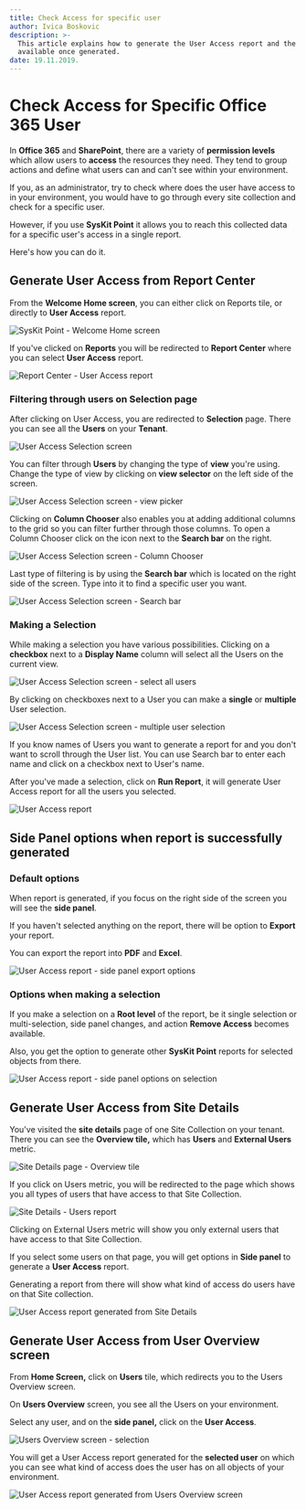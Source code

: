 ```yaml
---
title: Check Access for specific user
author: Ivica Boskovic
description: >-
  This article explains how to generate the User Access report and the options
  available once generated.
date: 19.11.2019.
---
```


# Check Access for Specific Office 365 User

In **Office 365** and **SharePoint**, there are a variety of **permission levels** which allow users to **access** the resources they need. They tend to group actions and define what users can and can't see within your environment.

If you, as an administrator, try to check where does the user have access to in your environment, you would have to go through every site collection and check for a specific user.

However, if you use **SysKit Point** it allows you to reach this collected data for a specific user's access in a single report.

Here's how you can do it.

## Generate User Access from Report Center

From the **Welcome Home screen**, you can either click on Reports tile, or directly to **User Access** report.

![SysKit Point - Welcome Home screen](../.gitbook/assets/check-access-for-specific-office-365-user_welcome-home-screen.png)

If you've clicked on **Reports** you will be redirected to **Report Center** where you can select **User Access** report.

![Report Center - User Access report](../.gitbook/assets/check-access-for-specific-office-365-user_report-center-user-access-report.png)

### Filtering through users on Selection page

After clicking on User Access, you are redirected to **Selection** page. There you can see all the **Users** on your **Tenant**.

![User Access Selection screen](../.gitbook/assets/check-access-for-specific-office-365-user_user-access-selection-screen.png)

You can filter through **Users** by changing the type of **view** you're using. Change the type of view by clicking on **view selector** on the left side of the screen.

![User Access Selection screen - view picker](../.gitbook/assets/check-access-for-specific-office-365-user_user-access-selection-screen-view-picker.png)

Clicking on **Column Chooser** also enables you at adding additional columns to the grid so you can filter further through those columns. To open a Column Chooser click on the icon next to the **Search bar** on the right.

![User Access Selection screen - Column Chooser](../.gitbook/assets/check-access-for-specific-office-365-user_user-access-selection-screen-column-chooser.png)

Last type of filtering is by using the **Search bar** which is located on the right side of the screen. Type into it to find a specific user you want.

![User Access Selection screen - Search bar](../.gitbook/assets/check-access-for-specific-office-365-user_user-access-selection-screen-search-bar.png)

### Making a Selection

While making a selection you have various possibilities. Clicking on a **checkbox** next to a **Display Name** column will select all the Users on the current view.

![User Access Selection screen - select all users](../.gitbook/assets/check-access-for-specific-office-365-user_user-access-selection-screen-select-all-users.png)

By clicking on checkboxes next to a User you can make a **single** or **multiple** User selection.

![User Access Selection screen - multiple user selection](../.gitbook/assets/check-access-for-specific-office-365-user_user-access-selection-screen-multiple-user-selection.png)

If you know names of Users you want to generate a report for and you don't want to scroll through the User list. You can use Search bar to enter each name and click on a checkbox next to User's name.

After you've made a selection, click on **Run Report**, it will generate User Access report for all the users you selected.

![User Access report](../.gitbook/assets/check-access-for-specific-office-365-user_user-access-report.png)

## Side Panel options when report is successfully generated

### Default options

When report is generated, if you focus on the right side of the screen you will see the **side panel**.

If you haven't selected anything on the report, there will be option to **Export** your report.

You can export the report into **PDF** and **Excel**.

![User Access report - side panel export options](../.gitbook/assets/check-access-for-specific-office-365-user_user-access-report-side-panel-export-options.png)

### Options when making a selection

If you make a selection on a **Root level** of the report, be it single selection or multi-selection, side panel changes, and action **Remove Access** becomes available.

Also, you get the option to generate other **SysKit Point** reports for selected objects from there.

![User Access report - side panel options on selection](../.gitbook/assets/check-access-for-specific-office-365-user_user-access-report-side-panel-options-on-selection.png)

## Generate User Access from Site Details

You've visited the **site details** page of one Site Collection on your tenant. There you can see the **Overview tile,** which has **Users** and **External Users** metric.

![Site Details page - Overview tile](../.gitbook/assets/check-access-for-specific-office-365-user_site-details-page-overview-tile.png)

If you click on Users metric, you will be redirected to the page which shows you all types of users that have access to that Site Collection.

![Site Details - Users report](../.gitbook/assets/check-access-for-specific-office-365-user_site-details-users-report.png)

Clicking on External Users metric will show you only external users that have access to that Site Collection.

If you select some users on that page, you will get options in **Side panel** to generate a **User Access** report.

Generating a report from there will show what kind of access do users have on that Site collection.

![User Access report generated from Site Details](../.gitbook/assets/check-access-for-specific-office-365-user_user-access-report-geenrated-from-site-details.png)

## Generate User Access from User Overview screen

From **Home Screen,** click on **Users** tile, which redirects you to the Users Overview screen.

On **Users Overview** screen, you see all the Users on your environment.

Select any user, and on the **side panel,** click on the **User Access**.

![Users Overview screen - selection](../.gitbook/assets/check-access-for-specific-office-365-user_users-overview-screen-selection.png)

You will get a User Access report generated for the **selected user** on which you can see what kind of access does the user has on all objects of your environment.

![User Access report generated from Users Overview screen](../.gitbook/assets/check-access-for-specific-office-365-user_user-access-report-generated-from-users-overview-screen.png)


